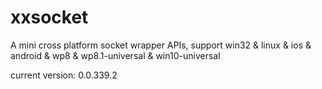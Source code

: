# xxsocket
A mini cross platform socket wrapper APIs, support win32  &amp; linux  &amp; ios &amp; android &amp; wp8 &amp; wp8.1-universal &amp; win10-universal

current version: 0.0.339.2
